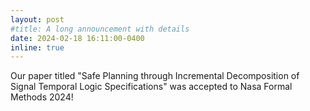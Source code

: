 ```yaml
---
layout: post
#title: A long announcement with details
date: 2024-02-18 16:11:00-0400
inline: true
---
```


Our paper titled "Safe Planning through Incremental Decomposition of Signal Temporal Logic Specifications" was accepted to Nasa Formal Methods 2024!